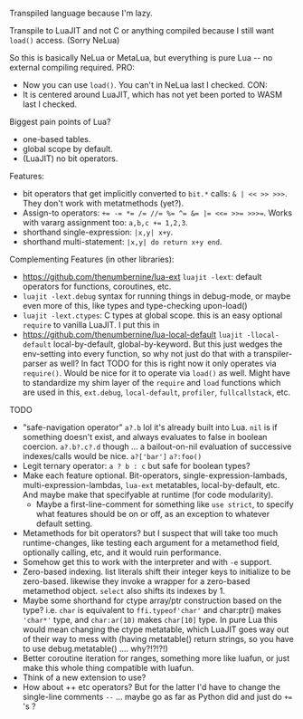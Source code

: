 Transpiled language because I'm lazy.

Transpile to LuaJIT and not C or anything compiled because I still want `load()` access. (Sorry NeLua)

So this is basically NeLua or MetaLua, but everything is pure Lua -- no external compiling required.
PRO:
- Now you can use `load()`.  You can't in NeLua last I checked.
CON:
- It is centered around LuaJIT, which has not yet been ported to WASM last I checked.

Biggest pain points of Lua?
- one-based tables.
- global scope by default.
- (LuaJIT) no bit operators.

Features:
- bit operators that get implicitly converted to `bit.*` calls: `& | << >> >>>`.  They don't work with metatmethods (yet?).
- Assign-to operators: `+= -= *= /= //= %= ^= &= |= <<= >>= >>>=`.  Works with vararg assignment too: `a,b,c += 1,2,3`.
- shorthand single-expression: `|x,y| x+y`.
- shorthand multi-statement: `|x,y| do return x+y end`.

Complementing Features (in other libraries):
- https://github.com/thenumbernine/lua-ext `luajit -lext`: default operators for functions, coroutines, etc.
- `luajit -lext.debug` syntax for running things in debug-mode, or maybe even more of this, like types and type-checking upon-load()
- `luajit -lext.ctypes`: C types at global scope. this is an easy optional `require` to vanilla LuaJIT.  I put this in 
- https://github.com/thenumbernine/lua-local-default `luajit -llocal-default` local-by-default, global-by-keyword.  But this just wedges the env-setting into every function, so why not just do that with a transpiler-parser as well? In fact TODO for this is right now it only operates via `require()`.  Would be nice for it to operate via `load()` as well.  Might have to standardize my shim layer of the `require` and `load` functions which are used in this, `ext.debug`, `local-default`, `profiler`, `fullcallstack`, etc.

TODO
- "safe-navigation operator" `a?.b` lol it's already built into Lua.  `nil` is if something doesn't exist, and always evaluates to false in boolean coercion.
	`a?.b?.c?.d` though ... a bailout-on-nil evaluation of successive indexes/calls would be nice.
	`a?['bar']`
	`a?:foo()`
- Legit ternary operator: `a ? b : c` but safe for boolean types?
- Make each feature optional.  Bit-operators, single-expression-lambads, multi-expression-lambdas, `lua-ext` metatables, local-by-default, etc.   And maybe make that specifyable at runtime (for code modularity).
	- Maybe a first-line-comment for something like `use strict`, to specify what features should be on or off, as an exception to whatever default setting.
- Metamethods for bit operators? but I suspect that will take too much runtime-changes, like testing each argument for a metamethod field, optionally calling, etc, and it would ruin performance.
- Somehow get this to work with the interpreter and with `-e` support.
- Zero-based indexing.  list literals shift their integer keys to initialize to be zero-based.  likewise they invoke a wrapper for a zero-based metamethod object.  `select` also shifts its indexes by 1.
- Maybe some shorthand for ctype array/ptr construction based on the type? i.e. `char` is equivalent to `ffi.typeof'char'` and char:ptr() makes `'char*'` type, and `char:ar(10)` makes `char[10]` type.
	In pure Lua this would mean changing the ctype metatable, which LuaJIT goes way out of their way to mess with (having metatable() return strings, so you have to use debug.metatable() .... why?!?!?!)
- Better coroutine iteration for ranges, something more like luafun, or just make this whole thing compatible with luafun.
- Think of a new extension to use?
- How about ++ etc operators?  But for the latter I'd have to change the single-line comments `--` ...  maybe go as far as Python did and just do `+=` 's ?

